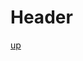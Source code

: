 <!-- TITLE: Page 3 -->
<!-- SUBTITLE: A quick summary of Page 3 -->

# Header
[up](/edit/new-directory/nd-page/page-2/npg-3)